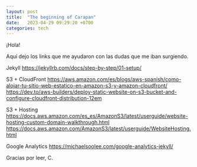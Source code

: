 ```yaml
---
layout: post
title:  "The beginning of Carapan"
date:   2023-04-29 09:29:20 +0700
categories: tech
---
```

¡Hola!

Aquí dejo los links que me ayudaron con las dudas que me iban surgiendo.

 Jekyll 
https://jekyllrb.com/docs/step-by-step/01-setup/

S3 + CloudFront
https://aws.amazon.com/es/blogs/aws-spanish/como-alojar-tu-sitio-web-estatico-en-amazon-s3-y-amazon-cloudfront/
https://dev.to/aws-builders/deploy-static-website-on-s3-bucket-and-configure-cloudfront-distribution-12em

S3 + Hosting
https://docs.aws.amazon.com/es_es/AmazonS3/latest/userguide/website-hosting-custom-domain-walkthrough.html
https://docs.aws.amazon.com/AmazonS3/latest/userguide/WebsiteHosting.html

Google Analytics
https://michaelsoolee.com/google-analytics-jekyll/


Gracias por leer,
C.
